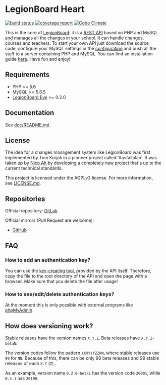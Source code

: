 # LegionBoard Heart

[![build status](https://gitlab.com/legionboard/heart/badges/master/build.svg)](https://gitlab.com/legionboard/heart/pipelines)
[![coverage report](https://gitlab.com/legionboard/heart/badges/master/coverage.svg)](https://gitlab.com/legionboard/heart/commits/master)
[![Code Climate](https://codeclimate.com/github/legionboard/heart/badges/gpa.svg)](https://codeclimate.com/github/legionboard/heart)

This is the core of [LegionBoard](http://legionboard.org): it
is a
[REST API](https://en.wikipedia.org/wiki/Representational_state_transfer)
based on PHP and MySQL and manages all the changes in your school. It
can handle changes, courses and teachers.
To start your own API just download the source code,
configure your MySQL settings in the
[configuration](src/lib/configuration-template.ini) and push all the
stuff to a server containing PHP and MySQL. You can find an installation
guide [here](install/english.md). Have fun and enjoy!

## Requirements

* PHP >= 5.6
* MySQL >= 5.6.5
* [LegionBoard Eye](https://gitlab.com/legionboard/eye) >= 0.2.0

## Documentation

See [doc/README.md](doc/README.md).

## License

The idea for a changes management system like LegionBoard was first
implemented by Tom Kurjak in a pioneer project called 'Ausfallplan'. It
was taken up by [Nico Alt](mailto:nicoalt@posteo.org) by developing a
completely new project that's up to the current technical standards.

This project is licensed under the AGPLv3 license. For more information,
see [LICENSE.md](LICENSE.md).

## Repositories

Official repository:
[GitLab](https://gitlab.com/legionboard/heart)

Official mirrors (Pull Request are welcome):
* [GitHub](https://github.com/legionboard/heart)

## FAQ

### How to add an authentication key?

You can use the [key-creating tool](src/lib/tools/createKey.php),
provided by the API itself. Therefore, copy the file to the root
directory of the API and open the page with a browser. Make sure that
you delete the file after usage!

### How to see/edit/delete authentication keys?

At the moment this is only possible with external programs like
[phpMyAdmin](https://www.phpmyadmin.net).

## How does versioning work?

Stable releases have the version names `X.Y.Z`. Beta releases have
`X.Y.Z-betaN`.

The version codes follow the pattern `XXXYYYZZNN`, where stable releases use
`99` for `NN`. Because of this, there can be only 98 beta releases and
99 stable releases of each `X.Y` (`Z`).

As an example, version name `0.2.0-beta1` has the version code `20001`,
while `0.2.1` has `20199`.
